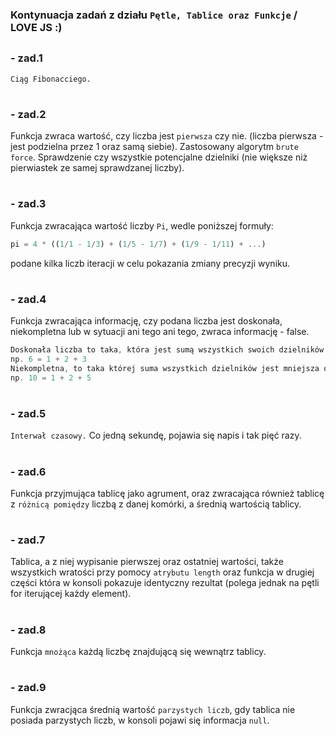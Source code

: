 ### Kontynuacja zadań z działu `Pętle, Tablice oraz Funkcje` / LOVE JS :) 
##

### - zad.1 
 `Ciąg Fibonacciego.`
#
### - zad.2
Funkcja zwraca wartość, czy liczba jest `pierwsza` czy nie. (liczba pierwsza - jest podzielna przez 1 oraz samą siebie).
Zastosowany algorytm `brute force`. Sprawdzenie czy wszystkie potencjalne dzielniki (nie większe niż pierwiastek ze samej sprawdzanej liczby).
#
### - zad.3
Funkcja zwracająca wartość liczby `Pi`, wedle poniższej formuły:
```JavaScript
pi = 4 * ((1/1 - 1/3) + (1/5 - 1/7) + (1/9 - 1/11) + ...)
```
podane kilka liczb iteracji w celu pokazania zmiany precyzji wyniku.
#
### - zad.4
Funkcja zwracająca informację, czy podana liczba jest doskonała, niekompletna lub w sytuacji ani tego ani tego, zwraca 
informację - false.
```JavaScript
Doskonała liczba to taka, która jest sumą wszystkich swoich dzielników. 
np. 6 = 1 + 2 + 3
Niekompletna, to taka której suma wszystkich dzielników jest mniejsza od niej samej.
np. 10 = 1 + 2 + 5
```
#
### - zad.5
`Interwał czasowy.` Co jedną sekundę, pojawia się napis i tak pięć razy.
#
### - zad.6
Funkcja przyjmująca tablicę jako agrument, oraz zwracająca również tablicę z `różnicą pomiędzy` liczbą z danej komórki, 
a średnią wartością tablicy.
#
### - zad.7
Tablica, a z niej wypisanie pierwszej oraz ostatniej wartości, także wszystkich wratości przy pomocy `atrybutu length` 
oraz funkcja w drugiej części która w konsoli pokazuje identyczny rezultat (polega jednak na pętli for iterującej każdy element).
#
### - zad.8
Funkcja `mnożąca` każdą liczbę znajdującą się wewnątrz tablicy.
#
### - zad.9
Funkcja zwracjąca średnią wartość `parzystych liczb`, gdy tablica nie posiada parzystych liczb, w konsoli pojawi się informacja `null`.